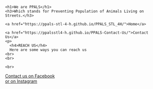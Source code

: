 <html>
  <head>
    <meta charset="utf-8">
    <meta name="viewport" content="width=device-width, initial-scale=1">
    <title>ENGLER PARK</title>
    <link rel="stylesheet" href="style.css">
  </head>
  <body>
    <p>
    
    <h1>We are PPALS</h1>
    <h3>Which stands for Preventing Population of Animals Living on Streets.</h3>
    
    <a href="https://ppals-stl-4-h.github.io/PPALS_STL_4H/">Home</a>
    
    <a href="https://ppalsstl4-h.github.io/PPALS-Contact-Us/">Contact Us</a>
    <p>
      <h4>REACH US</h4>
      Here are some ways you can reach us
    <br>
    <br>
  
    <br>
   <p>
  

  <a href="https://www.facebook.com/Ppals-Protecting-Populations-of-Animals-Living-on-Streets-294691431214193/?__xts__%5B0%5D=68.ARAhlXTWjxM9J14u7TKNM5T8AhR_v92EdDtkHzwmsib468b0if61RadQbopUqvFdlrJU9uRzXYcdBp5yjKOcgqgXiSPbWAdRp4J9Sldqg_N1EGciUkZud6VTS9IBJVcJtpnZiXuoy72qxUNNX38MNNDc4xuAypqlV7bXUXgddWPFu2i4RIVGuoHcHWRK9ldslOD0AmNe8iHaxlg5DArFrQWsnlXIT543oMAkd_Y_mgFsC2U1xIIBWvWOkq1xjF1FwmSCRkKnCdiZThCU3YYDlpEYeffZEdZmp9GW3C9dF_dhm8FUVLCBoKxn5qCaqq4K5ME&__tn__=HHH-R">Contact us on Facebook</a>
  <br>
  <a href="https://www.instagram.com/4h_ppals/">or on Instagram</a>
  
 

